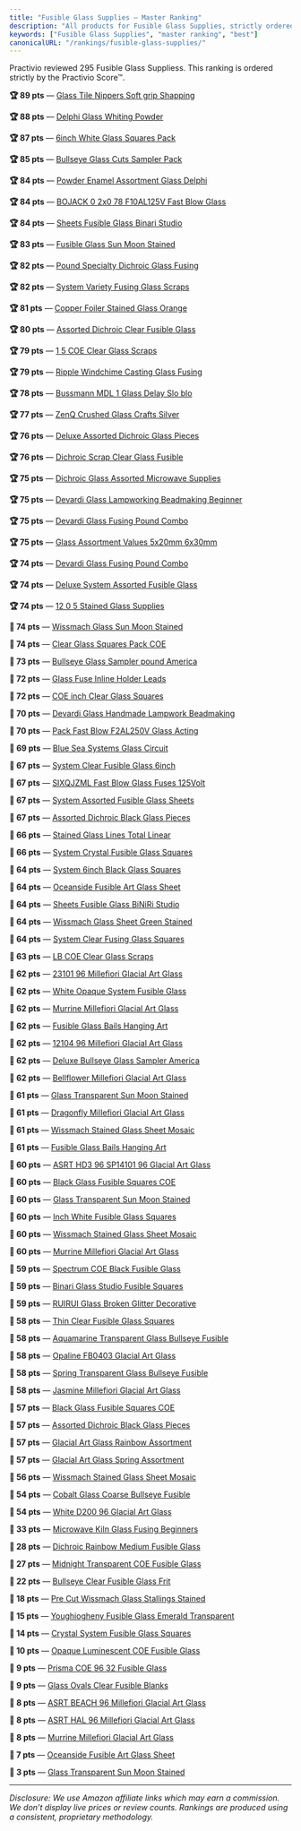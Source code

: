 ```yaml
---
title: "Fusible Glass Supplies — Master Ranking"
description: "All products for Fusible Glass Supplies, strictly ordered by the Practivio Score™."
keywords: ["Fusible Glass Supplies", "master ranking", "best"]
canonicalURL: "/rankings/fusible-glass-supplies/"
---
```


Practivio reviewed 295 Fusible Glass Suppliess. This ranking is ordered strictly by the Practivio Score™.

**🏆 89 pts** — [Glass Tile Nippers Soft grip Shapping](/products/glass-tile-nippers-soft-grip-shapping-B0B4MJ5NWZ/)

**🏆 88 pts** — [Delphi Glass Whiting Powder](/products/delphi-glass-whiting-powder-B00IOOSN94/)

**🏆 87 pts** — [6inch White Glass Squares Pack](/products/6inch-white-glass-squares-pack-B00GY9ZNA8/)

**🏆 85 pts** — [Bullseye Glass Cuts Sampler Pack](/products/bullseye-glass-cuts-sampler-pack-B07S97QG42/)

**🏆 84 pts** — [Powder Enamel Assortment Glass Delphi](/products/powder-enamel-assortment-glass-delphi-B01KB6XPUO/)

**🏆 84 pts** — [BOJACK 0 2x0 78 F10AL125V Fast Blow Glass](/products/bojack-0-2x0-78-f10al125v-fast-blow-glass-B07ZN35DHH/)

**🏆 84 pts** — [Sheets Fusible Glass Binari Studio](/products/sheets-fusible-glass-binari-studio-B08DK19DY6/)

**🏆 83 pts** — [Fusible Glass Sun Moon Stained](/products/fusible-glass-sun-moon-stained-B08XVQHZHN/)

**🏆 82 pts** — [Pound Specialty Dichroic Glass Fusing](/products/pound-specialty-dichroic-glass-fusing-B07MW7FSN4/)

**🏆 82 pts** — [System Variety Fusing Glass Scraps](/products/system-variety-fusing-glass-scraps-B09BQ6K5VC/)

**🏆 81 pts** — [Copper Foiler Stained Glass Orange](/products/copper-foiler-stained-glass-orange-B0DDSPK4XG/)

**🏆 80 pts** — [Assorted Dichroic Clear Fusible Glass](/products/assorted-dichroic-clear-fusible-glass-B01M6U4MDI/)

**🏆 79 pts** — [1 5 COE Clear Glass Scraps](/products/1-5-coe-clear-glass-scraps-B08XZY6NB3/)

**🏆 79 pts** — [Ripple Windchime Casting Glass Fusing](/products/ripple-windchime-casting-glass-fusing-B0CJ3GTXLF/)

**🏆 78 pts** — [Bussmann MDL 1 Glass Delay Slo blo](/products/bussmann-mdl-1-glass-delay-slo-blo-B00SU2I7YG/)

**🏆 77 pts** — [ZenQ Crushed Glass Crafts Silver](/products/zenq-crushed-glass-crafts-silver-B08R9V791P/)

**🏆 76 pts** — [Deluxe Assorted Dichroic Glass Pieces](/products/deluxe-assorted-dichroic-glass-pieces-B075CB18SD/)

**🏆 76 pts** — [Dichroic Scrap Clear Glass Fusible](/products/dichroic-scrap-clear-glass-fusible-B008PBP2VS/)

**🏆 75 pts** — [Dichroic Glass Assorted Microwave Supplies](/products/dichroic-glass-assorted-microwave-supplies-B0DRNWKRZZ/)

**🏆 75 pts** — [Devardi Glass Lampworking Beadmaking Beginner](/products/devardi-glass-lampworking-beadmaking-beginner-B08NFF9TWF/)

**🏆 75 pts** — [Devardi Glass Fusing Pound Combo](/products/devardi-glass-fusing-pound-combo-B07F9275XG/)

**🏆 75 pts** — [Glass Assortment Values 5x20mm 6x30mm](/products/glass-assortment-values-5x20mm-6x30mm-B0D4QK9YH3/)

**🏆 74 pts** — [Devardi Glass Fusing Pound Combo](/products/devardi-glass-fusing-pound-combo-B07F8YPFB6/)

**🏆 74 pts** — [Deluxe System Assorted Fusible Glass](/products/deluxe-system-assorted-fusible-glass-B01DR5HTU8/)

**🏆 74 pts** — [12 0 5 Stained Glass Supplies](/products/12-0-5-stained-glass-supplies-B0D2MN32ST/)

**🛒 74 pts** — [Wissmach Glass Sun Moon Stained](/products/wissmach-glass-sun-moon-stained-B08GC8KPB3/)

**🛒 74 pts** — [Clear Glass Squares Pack COE](/products/clear-glass-squares-pack-coe-B00NVG3EJO/)

**🛒 73 pts** — [Bullseye Glass Sampler pound America](/products/bullseye-glass-sampler-pound-america-B0141SG3QG/)

**🛒 72 pts** — [Glass Fuse Inline Holder Leads](/products/glass-fuse-inline-holder-leads-B00O7S09RA/)

**🛒 72 pts** — [COE inch Clear Glass Squares](/products/coe-inch-clear-glass-squares-B08CMG167K/)

**🛒 70 pts** — [Devardi Glass Handmade Lampwork Beadmaking](/products/devardi-glass-handmade-lampwork-beadmaking-B07YRVX1BV/)

**🛒 70 pts** — [Pack Fast Blow F2AL250V Glass Acting](/products/pack-fast-blow-f2al250v-glass-acting-B01MUMZHJO/)

**🛒 69 pts** — [Blue Sea Systems Glass Circuit](/products/blue-sea-systems-glass-circuit-B000MMH1EY/)

**🛒 67 pts** — [System Clear Fusible Glass 6inch](/products/system-clear-fusible-glass-6inch-B09BZZP1DF/)

**🛒 67 pts** — [SIXQJZML Fast Blow Glass Fuses 125Volt](/products/sixqjzml-fast-blow-glass-fuses-125volt-B07L8J1RFR/)

**🛒 67 pts** — [System Assorted Fusible Glass Sheets](/products/system-assorted-fusible-glass-sheets-B08C51CLH7/)

**🛒 67 pts** — [Assorted Dichroic Black Glass Pieces](/products/assorted-dichroic-black-glass-pieces-B013XLSE82/)

**🛒 66 pts** — [Stained Glass Lines Total Linear](/products/stained-glass-lines-total-linear-B0DG2LJJ1Z/)

**🛒 66 pts** — [System Crystal Fusible Glass Squares](/products/system-crystal-fusible-glass-squares-B0D9J57HXS/)

**🛒 64 pts** — [System 6inch Black Glass Squares](/products/system-6inch-black-glass-squares-B01M0CWHS3/)

**🛒 64 pts** — [Oceanside Fusible Art Glass Sheet](/products/oceanside-fusible-art-glass-sheet-B07HGD93QT/)

**🛒 64 pts** — [Sheets Fusible Glass BiNiRi Studio](/products/sheets-fusible-glass-biniri-studio-B08DK4LG2M/)

**🛒 64 pts** — [Wissmach Glass Sheet Green Stained](/products/wissmach-glass-sheet-green-stained-B06X17HWXT/)

**🛒 64 pts** — [System Clear Fusing Glass Squares](/products/system-clear-fusing-glass-squares-B08VG9SBT7/)

**🛒 63 pts** — [LB COE Clear Glass Scraps](/products/lb-coe-clear-glass-scraps-B0B1L7NKV4/)

**🛒 62 pts** — [23101 96 Millefiori Glacial Art Glass](/products/23101-96-millefiori-glacial-art-glass-B07YN61KG4/)

**🛒 62 pts** — [White Opaque System Fusible Glass](/products/white-opaque-system-fusible-glass-B0DF9M7785/)

**🛒 62 pts** — [Murrine Millefiori Glacial Art Glass](/products/murrine-millefiori-glacial-art-glass-B07YN68HKG/)

**🛒 62 pts** — [Fusible Glass Bails Hanging Art](/products/fusible-glass-bails-hanging-art-B0DHLW9H45/)

**🛒 62 pts** — [12104 96 Millefiori Glacial Art Glass](/products/12104-96-millefiori-glacial-art-glass-B07YN5FYPR/)

**🛒 62 pts** — [Deluxe Bullseye Glass Sampler America](/products/deluxe-bullseye-glass-sampler-america-B014RP4QIU/)

**🛒 62 pts** — [Bellflower Millefiori Glacial Art Glass](/products/bellflower-millefiori-glacial-art-glass-B07YN4P3KS/)

**🛒 61 pts** — [Glass Transparent Sun Moon Stained](/products/glass-transparent-sun-moon-stained-B08GC32RX1/)

**🛒 61 pts** — [Dragonfly Millefiori Glacial Art Glass](/products/dragonfly-millefiori-glacial-art-glass-B07YN648Z5/)

**🛒 61 pts** — [Wissmach Stained Glass Sheet Mosaic](/products/wissmach-stained-glass-sheet-mosaic-B08JTMZ4BP/)

**🛒 61 pts** — [Fusible Glass Bails Hanging Art](/products/fusible-glass-bails-hanging-art-B0DHLTHSFK/)

**🛒 60 pts** — [ASRT HD3 96 SP14101 96 Glacial Art Glass](/products/asrt-hd3-96-sp14101-96-glacial-art-glass-B07YN5PRMC/)

**🛒 60 pts** — [Black Glass Fusible Squares COE](/products/black-glass-fusible-squares-coe-B01GXMK9IG/)

**🛒 60 pts** — [Glass Transparent Sun Moon Stained](/products/glass-transparent-sun-moon-stained-B08GCFFCHD/)

**🛒 60 pts** — [Inch White Fusible Glass Squares](/products/inch-white-fusible-glass-squares-B0161RT3WG/)

**🛒 60 pts** — [Wissmach Stained Glass Sheet Mosaic](/products/wissmach-stained-glass-sheet-mosaic-B08JJ8T5HL/)

**🛒 60 pts** — [Murrine Millefiori Glacial Art Glass](/products/murrine-millefiori-glacial-art-glass-B07YN5NCX3/)

**🛒 59 pts** — [Spectrum COE Black Fusible Glass](/products/spectrum-coe-black-fusible-glass-B00C0SND0E/)

**🛒 59 pts** — [Binari Glass Studio Fusible Squares](/products/binari-glass-studio-fusible-squares-B09DR5K5SF/)

**🚫 59 pts** — [RUIRUI Glass Broken Glitter Decorative](/products/ruirui-glass-broken-glitter-decorative-B0CZ73M452/)

**🚫 58 pts** — [Thin Clear Fusible Glass Squares](/products/thin-clear-fusible-glass-squares-B08PG37NZF/)

**🚫 58 pts** — [Aquamarine Transparent Glass Bullseye Fusible](/products/aquamarine-transparent-glass-bullseye-fusible-B0CCQ6XT9H/)

**🚫 58 pts** — [Opaline FB0403 Glacial Art Glass](/products/opaline-fb0403-glacial-art-glass-B0CQTRL7DQ/)

**🚫 58 pts** — [Spring Transparent Glass Bullseye Fusible](/products/spring-transparent-glass-bullseye-fusible-B0CCQ3ZBYC/)

**🚫 58 pts** — [Jasmine Millefiori Glacial Art Glass](/products/jasmine-millefiori-glacial-art-glass-B00HHCT4QU/)

**🚫 57 pts** — [Black Glass Fusible Squares COE](/products/black-glass-fusible-squares-coe-B08XW3RX3H/)

**🚫 57 pts** — [Assorted Dichroic Black Glass Pieces](/products/assorted-dichroic-black-glass-pieces-B014GBPF9E/)

**🚫 57 pts** — [Glacial Art Glass Rainbow Assortment](/products/glacial-art-glass-rainbow-assortment-B099BWG1FX/)

**🚫 57 pts** — [Glacial Art Glass Spring Assortment](/products/glacial-art-glass-spring-assortment-B099C5RNR5/)

**🚫 56 pts** — [Wissmach Stained Glass Sheet Mosaic](/products/wissmach-stained-glass-sheet-mosaic-B08JSC55DD/)

**🚫 54 pts** — [Cobalt Glass Coarse Bullseye Fusible](/products/cobalt-glass-coarse-bullseye-fusible-B0CCQM1YFL/)

**🚫 54 pts** — [White D200 96 Glacial Art Glass](/products/white-d200-96-glacial-art-glass-B07YN9WWW2/)

**🚫 33 pts** — [Microwave Kiln Glass Fusing Beginners](/products/microwave-kiln-glass-fusing-beginners-B0FHTKTTXK/)

**🚫 28 pts** — [Dichroic Rainbow Medium Fusible Glass](/products/dichroic-rainbow-medium-fusible-glass-B0FDXYVQ75/)

**🚫 27 pts** — [Midnight Transparent COE Fusible Glass](/products/midnight-transparent-coe-fusible-glass-B0DFL1ZS3K/)

**🚫 22 pts** — [Bullseye Clear Fusible Glass Frit](/products/bullseye-clear-fusible-glass-frit-B0F1QPLD4Y/)

**🚫 18 pts** — [Pre Cut Wissmach Glass Stallings Stained](/products/pre-cut-wissmach-glass-stallings-stained-B0C2B82YCV/)

**🚫 15 pts** — [Youghiogheny Fusible Glass Emerald Transparent](/products/youghiogheny-fusible-glass-emerald-transparent-B0DTJHM4QQ/)

**🚫 14 pts** — [Crystal System Fusible Glass Squares](/products/crystal-system-fusible-glass-squares-B0D854WH15/)

**🚫 10 pts** — [Opaque Luminescent COE Fusible Glass](/products/opaque-luminescent-coe-fusible-glass-B0DF9LPP3R/)

**🚫 9 pts** — [Prisma COE 96 32 Fusible Glass](/products/prisma-coe-96-32-fusible-glass-B0DD2F35GR/)

**🚫 9 pts** — [Glass Ovals Clear Fusible Blanks](/products/glass-ovals-clear-fusible-blanks-B0F8LJ9LHP/)

**🚫 8 pts** — [ASRT BEACH 96 Millefiori Glacial Art Glass](/products/asrt-beach-96-millefiori-glacial-art-glass-B07YN6KKMH/)

**🚫 8 pts** — [ASRT HAL 96 Millefiori Glacial Art Glass](/products/asrt-hal-96-millefiori-glacial-art-glass-B07YN5C567/)

**🚫 8 pts** — [Murrine Millefiori Glacial Art Glass](/products/murrine-millefiori-glacial-art-glass-B07YN5XPMR/)

**🚫 7 pts** — [Oceanside Fusible Art Glass Sheet](/products/oceanside-fusible-art-glass-sheet-B07HCKSN7S/)

**🚫 3 pts** — [Glass Transparent Sun Moon Stained](/products/glass-transparent-sun-moon-stained-B08GC4FVKK/)

---
_Disclosure: We use Amazon affiliate links which may earn a commission. We don’t display live prices or review counts. Rankings are produced using a consistent, proprietary methodology._
